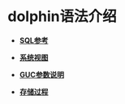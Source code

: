 # dolphin语法介绍<a name="ZH-CN_TOPIC_0000001201277572"></a>

-   **[SQL参考](dolphin-SQL参考.md)**  

-   **[系统视图](dolphin-系统视图.md)**  

-   **[GUC参数说明](dolphin-GUC参数说明.md)**  

-   **[存储过程](dolphin-存储过程.md)**

